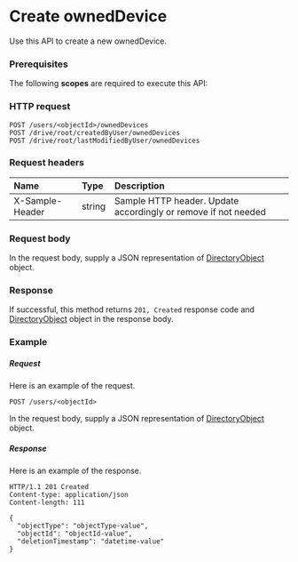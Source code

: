 # Create ownedDevice

Use this API to create a new ownedDevice.
### Prerequisites
The following **scopes** are required to execute this API: 
### HTTP request
<!-- { "blockType": "ignored" } -->
```http
POST /users/<objectId>/ownedDevices
POST /drive/root/createdByUser/ownedDevices
POST /drive/root/lastModifiedByUser/ownedDevices

```
### Request headers
| Name       | Type | Description|
|:---------------|:--------|:----------|
| X-Sample-Header  | string  | Sample HTTP header. Update accordingly or remove if not needed|

### Request body
In the request body, supply a JSON representation of [DirectoryObject](../resources/directoryobject.md) object.


### Response
If successful, this method returns `201, Created` response code and [DirectoryObject](../resources/directoryobject.md) object in the response body.

### Example
##### Request
Here is an example of the request.
<!-- {
  "blockType": "request",
  "name": "create_directoryobject_from_user"
}-->
```http
POST /users/<objectId>
```
In the request body, supply a JSON representation of [DirectoryObject](../resources/directoryobject.md) object.
##### Response
Here is an example of the response.
<!-- {
  "blockType": "response",
  "truncated": false,
  "@odata.type": "microsoft.graph.directoryobject"
} -->
```http
HTTP/1.1 201 Created
Content-type: application/json
Content-length: 111

{
  "objectType": "objectType-value",
  "objectId": "objectId-value",
  "deletionTimestamp": "datetime-value"
}
```

<!-- uuid: 6dbc5177-7dbb-41c2-be1d-9f5b8585e3f7
2015-10-24 21:49:48 UTC -->
<!-- {
  "type": "#page.annotation",
  "description": "Create ownedDevice",
  "keywords": "",
  "section": "documentation",
  "tocPath": ""
}-->
